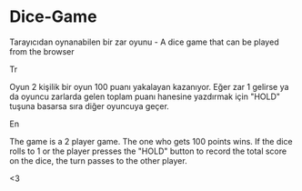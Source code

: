 # Dice-Game
Tarayıcıdan oynanabilen bir zar oyunu - A dice game that can be played from the browser 

Tr

Oyun 2 kişilik bir oyun 100 puanı yakalayan kazanıyor.
Eğer zar 1 gelirse ya da oyuncu zarlarda gelen toplam puanı hanesine yazdırmak için "HOLD" tuşuna basarsa sıra diğer oyuncuya geçer.

En

The game is a 2 player game. The one who gets 100 points wins.
If the dice rolls to 1 or the player presses the "HOLD" button to record the total score on the dice, the turn passes to the other player.

<3

